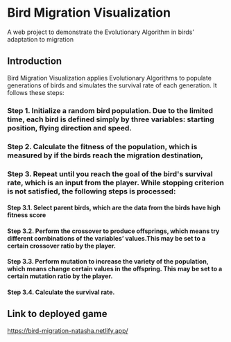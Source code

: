 # Bird Migration Visualization 
A web project to demonstrate the Evolutionary Algorithm in birds’ adaptation to migration  
## Introduction
Bird Migration Visualization applies Evolutionary Algorithms to populate generations of birds and simulates the survival rate of each generation. It follows these steps: 
 ### Step 1. Initialize a random bird population. Due to the limited time, each bird is defined simply by three variables: starting position, flying direction and speed. 
 ### Step 2. Calculate the fitness of the population, which is measured by if the birds reach the migration destination,
 ### Step 3. Repeat until you reach the goal of the bird's survival rate, which is an input from the player. While stopping criterion is not satisfied, the following steps is processed:
#### Step 3.1. Select parent birds, which are the data from the birds have high fitness score
#### Step 3.2. Perform the crossover to produce offsprings, which means try different combinations of the variables’ values.This may be set to a certain crossover ratio by the player.
#### Step 3.3. Perform mutation to increase the variety of the population, which means change certain values in the offspring. This may be set to a certain mutation ratio by the player.
#### Step 3.4. Calculate the survival rate.
## Link to deployed game 
https://bird-migration-natasha.netlify.app/

